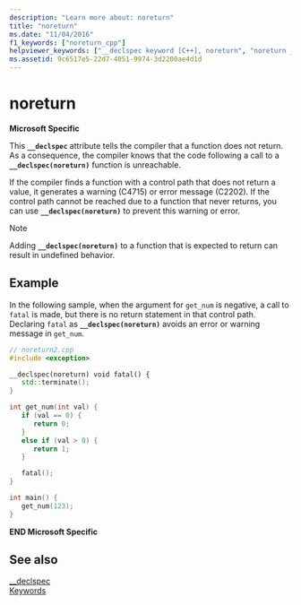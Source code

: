 ```yaml
---
description: "Learn more about: noreturn"
title: "noreturn"
ms.date: "11/04/2016"
f1_keywords: ["noreturn_cpp"]
helpviewer_keywords: ["__declspec keyword [C++], noreturn", "noreturn __declspec keyword"]
ms.assetid: 9c6517e5-22d7-4051-9974-3d2200ae4d1d
---
```

# noreturn

**Microsoft Specific**

This **`__declspec`** attribute tells the compiler that a function does not return. As a consequence, the compiler knows that the code following a call to a **`__declspec(noreturn)`** function is unreachable.

If the compiler finds a function with a control path that does not return a value, it generates a warning (C4715) or error message (C2202). If the control path cannot be reached due to a function that never returns, you can use **`__declspec(noreturn)`** to prevent this warning or error.

> [!NOTE]
> Adding **`__declspec(noreturn)`** to a function that is expected to return can result in undefined behavior.

## Example

In the following sample, when the argument for `get_num` is negative, a call to `fatal` is made, but there is no return statement in that control path. Declaring `fatal` as **`__declspec(noreturn)`** avoids an error or warning message in `get_num`.

```cpp
// noreturn2.cpp
#include <exception>

__declspec(noreturn) void fatal() {
   std::terminate();
}

int get_num(int val) {
   if (val == 0) {
      return 0;
   }
   else if (val > 0) {
      return 1;
   }

   fatal();
}

int main() {
   get_num(123);
}
```

**END Microsoft Specific**

## See also

[__declspec](../cpp/declspec.md)\
[Keywords](../cpp/keywords-cpp.md)
